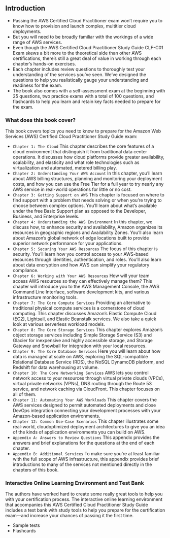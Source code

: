 ## Introduction

* Passing the AWS Certified Cloud Practitioner exam won’t require you to know how
to provision and launch complex, multitier cloud deployments. 
* But you will need to be broadly familiar with the workings of a wide range of AWS services.
* Even though the AWS Certified Cloud Practitioner Study Guide CLF-C01 Exam skews
  a bit more to the theoretical side than other AWS certifications, there’s still a great deal
  of value in working through each chapter’s hands-on exercises.
* Each chapter includes review questions to thoroughly test your understanding of the
  services you’ve seen. We’ve designed the questions to help you realistically gauge your
  understanding and readiness for the exam.
* The book also comes with a self-assessment exam at the beginning with 25 questions,
  two practice exams with a total of 100 questions, and flashcards to help you learn and
  retain key facts needed to prepare for the exam.


### What does this book cover?

This book covers topics you need to know to prepare for the Amazon Web Services (AWS)
Certified Cloud Practitioner Study Guide exam:

* `Chapter 1: The Cloud` This chapter describes the core features of a cloud environment
  that distinguish it from traditional data center operations. It discusses how cloud platforms
  provide greater availability, scalability, and elasticity and what role technologies such as
  virtualization and automated, metered billing play.
* `Chapter 2: Understanding Your AWS Account` In this chapter, you’ll learn about AWS
  billing structures, planning and monitoring your deployment costs, and how you can use
  the Free Tier for a full year to try nearly any AWS service in real-world operations for little
  or no cost.
* `Chapter 3: Getting Support on AWS` This chapter is focused on where to find support
  with a problem that needs solving or when you’re trying to choose between complex
  options. You’ll learn about what’s available under the free Basic Support plan as opposed to
  the Developer, Business, and Enterprise levels.
* `Chapter 4: Understanding the AWS Environment` In this chapter, we discuss how, to
  enhance security and availability, Amazon organizes its resources in geographic regions
  and Availability Zones. You’ll also learn about Amazon’s global network of edge locations
  built to provide superior network performance for your applications.
* `Chapter 5: Securing Your AWS Resources` The focus of this chapter is security. You’ll
  learn how you control access to your AWS-based resources through identities, authentication,
  and roles. You’ll also learn about data encryption and how AWS can simplify your
  regulatory compliance.
* `Chapter 6: Working with Your AWS Resources` How will your team access AWS
  resources so they can effectively manage them? This chapter will introduce you to the AWS
  Management Console, the AWS Command Line Interface, software development kits, and
  various infrastructure monitoring tools.
* `Chapter 7: The Core Compute Services` Providing an alternative to traditional physical
  compute services is a cornerstone of cloud computing. This chapter discusses Amazon’s
  Elastic Compute Cloud (EC2), Lightsail, and Elastic Beanstalk services. We also take a
  quick look at various serverless workload models.
* `Chapter 8: The Core Storage Services` This chapter explores Amazon’s object storage
  services including Simple Storage Service (S3) and Glacier for inexpensive and highly
  accessible storage, and Storage Gateway and Snowball for integration with your local
  resources.
* `Chapter 9: The Core Database Services` Here you will learn about how data is managed
  at scale on AWS, exploring the SQL-compatible Relational Database Service (RDS), the
  NoSQL DynamoDB platform, and Redshift for data warehousing at volume.
* `Chapter 10: The Core Networking Services` AWS lets you control network access to your
  resources through virtual private clouds (VPCs), virtual private networks (VPNs), DNS
  routing through the Route 53 service, and network caching via CloudFront. This chapter
  focuses on all of them.
* `Chapter 11: Automating Your AWS Workloads` This chapter covers the AWS services
  designed to permit automated deployments and close DevOps integration connecting your
  development processes with your Amazon-based application environments.
* `Chapter 12: Common Use-Case Scenarios` This chapter illustrates some real-world, cloudoptimized
  deployment architectures to give you an idea of the kinds of application environments
  you can build on AWS.
* `Appendix A: Answers to Review Questions` This appendix provides the answers and brief
   explanations for the questions at the end of each chapter.
* `Appendix B: Additional Services` To make sure you’re at least familiar with the full scope
  of AWS infrastructure, this appendix provides brief introductions to many of the services
  not mentioned directly in the chapters of this book.

### Interactive Online Learning Environment and Test Bank

The authors have worked hard to create some really great tools to help you with your certification
process. The interactive online learning environment that accompanies this AWS
Certified Cloud Practitioner Study Guide includes a test bank with study tools to help you
prepare for the certification exam—and increase your chances of passing it the first time.

* Sample tests
* Flashcards